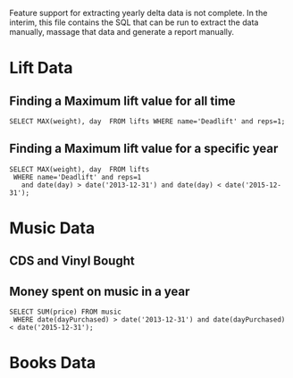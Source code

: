 

Feature support for extracting yearly delta data is not complete.  In the interim, this file contains the SQL that can
be run to extract the data manually, massage that data and generate a report manually.


# Lift Data #


## Finding a Maximum lift value for all time ##

    SELECT MAX(weight), day  FROM lifts WHERE name='Deadlift' and reps=1;


## Finding a Maximum lift value for a specific year ##

    SELECT MAX(weight), day  FROM lifts
     WHERE name='Deadlift' and reps=1
       and date(day) > date('2013-12-31') and date(day) < date('2015-12-31');


# Music Data #

## CDS and Vinyl Bought ##

## Money spent on music in a year ##

    SELECT SUM(price) FROM music
     WHERE date(dayPurchased) > date('2013-12-31') and date(dayPurchased) < date('2015-12-31');


# Books Data #